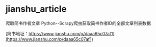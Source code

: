 # jianshu_article
爬取简书作者文章
Python--Scrapy爬虫获取简书作者ID的全部文章列表数据

[简书地址：https://www.jianshu.com/p/daaa65c07af1](https://www.jianshu.com/p/daaa65c07af1) 
